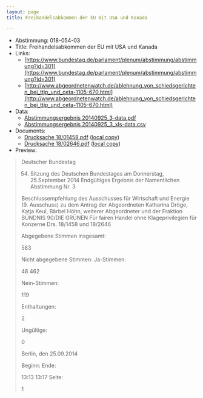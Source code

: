 ```yaml
---
layout: page
title: Freihandelsabkommen der EU mit USA und Kanada

---
```


* Abstimmung: 018-054-03
* Title: Freihandelsabkommen der EU mit USA und Kanada
* Links: 
    * [https://www.bundestag.de/parlament/plenum/abstimmung/abstimmung?id=301](https://www.bundestag.de/parlament/plenum/abstimmung/abstimmung?id=301)
    * [http://www.abgeordnetenwatch.de/ablehnung_von_schiedsgerichten_bei_ttip_und_ceta-1105-670.html](http://www.abgeordnetenwatch.de/ablehnung_von_schiedsgerichten_bei_ttip_und_ceta-1105-670.html)
* Data: 
    * [Abstimmungsergebnis 20140925_3-data.pdf](/abstimmungsliste/20140925_3-data.pdf)
    * [Abstimmungsergebnis 20140925_3_xls-data.csv](/abstimmungsliste/analyses/20140925_3_xls-data.csv)
* Documents: 
    * [Drucksache 18/01458.pdf](http://dip21.bundestag.de/dip21/btd/18/014/1801458.pdf) ([local copy](/abstimmungsdaten/018-054-03/1801458.pdf))
    * [Drucksache 18/02646.pdf](http://dip21.bundestag.de/dip21/btd/18/026/1802646.pdf) ([local copy](/abstimmungsdaten/018-054-03/1802646.pdf))
* Preview: 
> Deutscher Bundestag
> 
> 54. Sitzung des Deutschen Bundestages
> am Donnerstag, 25.September 2014
> Endgültiges Ergebnis der Namentlichen Abstimmung Nr. 3
> 
> Beschlussempfehlung des Ausschusses für Wirtschaft und Energie (9. Ausschuss)
> zu dem Antrag der Abgeordneten Katharina Dröge, Katja Keul, Bärbel Höhn, weiterer
> Abgeordneter und der Fraktion BÜNDNIS 90/DIE GRÜNEN
> Für fairen Handel ohne Klageprivilegien für Konzerne
> Drs. 18/1458 und 18/2646
> 
> Abgegebene Stimmen insgesamt:
> 
> 583
> 
> Nicht abgegebene Stimmen:
> Ja-Stimmen:
> 
> 48
> 462
> 
> Nein-Stimmen:
> 
> 119
> 
> Enthaltungen:
> 
> 2
> 
> Ungültige:
> 
> 0
> 
> Berlin, den 25.09.2014
> 
> Beginn:
> Ende:
> 
> 13:13
> 13:17
> Seite:
> 
> 1
> 
> 
